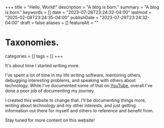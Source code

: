 +++
title       = "Hello, World!"
description = "A blog is born."
summary     = "A blog is born."
keywords    = []
date        = "2023-07-28T23:24:32-04:00"
lastmod     = "2025-02-08T23:24:35-04:00"
publishDate = "2023-07-28T23:24:32-04:00"
draft       = false
aliases     = []
featureAlt  = ""

# Taxonomies.
categories = []
tags       = []
+++

It's about time I started writing more.

I've spent a lot of time in my life writing software, mentoring others,
debugging interesting problems, and speaking with others about technology. While
I've documented some of that on
[YouTube](https://www.youtube.com/channel/UC7los1CzimITtvYjOQFqyrQ), overall
I've done a poor job of documenting my journey.

I created this website to change that. I'll be documenting things more, writing
about technology and my other interests, and just getting information out there
for myself and others to reference and benefit from.

Stay tuned for more content on this website!
